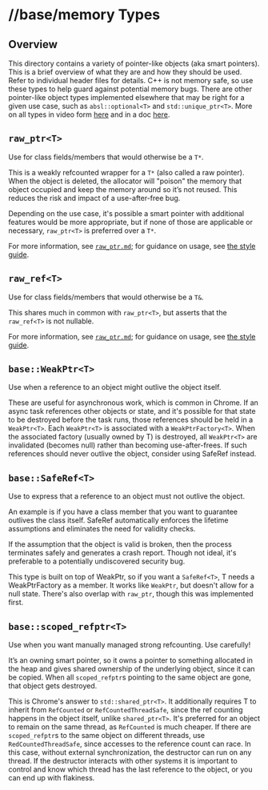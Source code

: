 # //base/memory Types

## Overview
This directory contains a variety of pointer-like objects (aka smart pointers).
This is a brief overview of what they are and how they should be used. Refer to
individual header files for details. C++ is not memory safe, so use these types
to help guard against potential memory bugs.
There are other pointer-like object types implemented elsewhere that may be
right for a given use case, such as `absl::optional<T>` and
`std::unique_ptr<T>`. More on all types in video form
[here](https://youtu.be/MpwbWSEDfjM?t=582s) and in a doc
[here](https://docs.google.com/document/d/1VRevv8JhlP4I8fIlvf87IrW2IRjE0PbkSfIcI6-UbJo/edit?usp=sharing).

## `raw_ptr<T>`
Use for class fields/members that would otherwise be a `T*`.

This is a weakly refcounted wrapper for a `T*` (also called a raw
pointer). When the object is deleted, the allocator will "poison" the memory
that object occupied and keep the memory around so it’s not reused. This reduces
the risk and impact of a use-after-free bug.

Depending on the use case, it's possible a smart pointer with additional
features would be more appropriate, but if none of those are applicable or
necessary, `raw_ptr<T>` is preferred over a `T*`.

For more information, see [`raw_ptr.md`](./raw_ptr.md); for guidance on
usage, see
[the style guide](../../styleguide/c++/c++.md#non_owning-pointers-in-class-fields).

## `raw_ref<T>`
Use for class fields/members that would otherwise be a `T&`.

This shares much in common with `raw_ptr<T>`, but asserts that the
`raw_ref<T>` is not nullable.

For more information, see [`raw_ptr.md`](./raw_ptr.md); for guidance on
usage, see
[the style guide](../../styleguide/c++/c++.md#non_owning-pointers-in-class-fields).

## `base::WeakPtr<T>`
Use when a reference to an object might outlive the object itself.

These are useful for asynchronous work, which is common in Chrome. If an async
task references other objects or state, and it's possible for that state to be
destroyed before the task runs, those references should be held in a
`WeakPtr<T>`. Each `WeakPtr<T>` is associated with a `WeakPtrFactory<T>`. When
the associated factory (usually owned by T) is destroyed, all `WeakPtr<T>` are
invalidated (becomes null) rather than becoming use-after-frees. If such
references should never outlive the object, consider using SafeRef instead.

## `base::SafeRef<T>`
Use to express that a reference to an object must not outlive the object.

An example is if you have a class member that you want to guarantee outlives the
class itself. SafeRef automatically enforces the lifetime assumptions and
eliminates the need for validity checks.

If the assumption that the object is valid is broken, then the process
terminates safely and generates a crash report. Though not ideal, it's
preferable to a potentially undiscovered security bug.

This type is built on top of WeakPtr, so if you want a `SafeRef<T>`, T needs a
WeakPtrFactory as a member. It works like `WeakPtr`, but doesn't allow for a
null state. There's also overlap with `raw_ptr`, though this was implemented
first.

## `base::scoped_refptr<T>`
Use when you want manually managed strong refcounting. Use carefully!

It’s an owning smart pointer, so it owns a pointer to something allocated in the
heap and gives shared ownership of the underlying object, since it can be
copied. When all `scoped_refptr`s pointing to the same object are gone, that
object gets destroyed.

This is Chrome's answer to `std::shared_ptr<T>`. It additionally requires T to
inherit from `RefCounted` or `RefCountedThreadSafe`, since the ref counting
happens in the object itself, unlike `shared_ptr<T>`. It's preferred for an
object to remain on the same thread, as `RefCounted` is much cheaper. If there
are `scoped_refptr`s to the same object on different threads, use
`RedCountedThreadSafe`, since accesses to the reference count can race.
In this case, without external synchronization, the destructor can run on any
thread. If the destructor interacts with other systems it is important to
control and know which thread has the last reference to the object, or you can
end up with flakiness.
